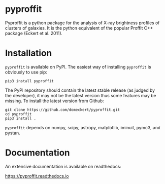 # pyproffit

Pyproffit is a python package for the analysis of X-ray brightness profiles of clusters of galaxies. It is the python equivalent of the popular Proffit C++ package (Eckert et al. 2011).

# Installation

``pyproffit`` is available on PyPI. The easiest way of installing ``pyproffit`` is obviously to use pip:

    pip3 install pyproffit
    
The PyPI repository should contain the latest stable release (as judged by the developer), it may not be the latest version thus some features may be missing. To install the latest version from Github:

    git clone https://github.com/domeckert/pyproffit.git
    cd pyproffit
    pip3 install .
    
``pyproffit`` depends on numpy, scipy, astropy, matplotlib, iminuit, pymc3, and pystan.

# Documentation

An extensive documentation is available on readthedocs:

https://pyproffit.readthedocs.io
